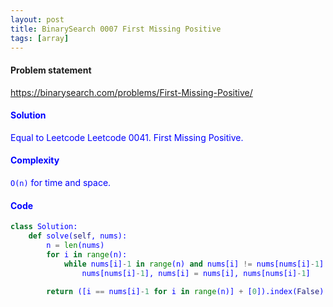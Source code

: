 ```yaml
---
layout: post
title: BinarySearch 0007 First Missing Positive
tags: [array]
---
```


#### Problem statement

<a href="https://binarysearch.com/problems/First-Missing-Positive/"> <font color = blue>https://binarysearch.com/problems/First-Missing-Positive/

#### Solution
Equal to Leetcode Leetcode 0041. First Missing Positive.

#### Complexity
`O(n)` for time and space.

#### Code
```python
class Solution:
    def solve(self, nums):
        n = len(nums)
        for i in range(n):
            while nums[i]-1 in range(n) and nums[i] != nums[nums[i]-1]:
                nums[nums[i]-1], nums[i] = nums[i], nums[nums[i]-1]
                
        return ([i == nums[i]-1 for i in range(n)] + [0]).index(False) + 1 
```